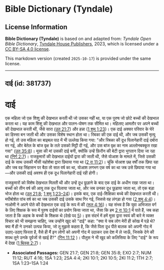 # Bible Dictionary (Tyndale)

## License Information

**Bible Dictionary (Tyndale)** is based on and adapted from: _Tyndale Open Bible Dictionary_, [Tyndale House Publishers](https://tyndaleopenresources.com/), 2023, which is licensed under a [CC BY-SA 4.0 license](https://creativecommons.org/licenses/by-sa/4.0/legalcode.en).

This markdown version (created `2025-10-17`) is provided under the same license.



--------------------------------

## दाई (id: 381737)

दाई
===

एक महिला जो एक शिशु की देखभाल करती थी जो उसका नहीं था, या एक पुरुष जो छोटे बच्चों की देखभाल करता था। यह काम शिशु की देखभाल और पालन\-पोषण तक सीमित था। महिलाए आमतौर पर अपने बच्चों की देखभाल करती थीं, जैसे सारा ([उत 21:7](https://ref.ly/Gen21:7)) और हन्ना ([1 शमू 1:23](https://ref.ly/1Sam1:23))। एक दाई अक्सर परिवार के घेरे का हिस्सा बन जाती थी और उसका विशेष स्थान होता था। रिबका की एक दाई थी, और जब उसकी मृत्यु हो गई, तो उस महिला का बाइबल पाठ में भी उल्लेख किया गया: "और रिबका की दूध पिलानेहारी दाई दबोरा मर गई, और बेतेल के बांज वृक्ष के तले उसको मिट्टी दी गई, और उस बांज वृक्ष का नाम अल्लोनबक्कूत रखा गया" ([उत 35:8](https://ref.ly/Gen35:8))। मूसा की मां उसकी दाई बनी, क्योंकि उन्हें फ़िरौन की बेटी द्वारा भुगतान दिया जा रहा था ([निर्ग 2:7](https://ref.ly/Exod2:7))। राजकुमारों की देखभाल दाईयों द्वारा की जाती थी, जैसे योआश के मामले में, जिसे उसकी दाई के साथ उसकी मौसी यहोशेबा द्वारा छिपाया गया था ([2 रा 11:2](https://ref.ly/2Kgs11:2))। चूंकि योआश छह वर्षों तक छिपा रहा और जब वह सिंहासन पर बैठा तो सात वर्ष का था, योआश लगभग एक वर्ष का था जब उसे छिपाया गया था—और उसकी दाई अवश्य ही एक दूध पिलानेहारी दाई रही होगी।

राजकुमारों को विशेष देखभाल मिलती थी और उन्हें दूध छुड़ाने के बाद एक दाई के अधीन रखा जाता था। बच्चों को तीन वर्ष की आयु तक दूध पिलाया जाता था, और जब उनका दूध छुड़ाया जाता था, तो एक बड़ा भोज होता था ([उत 21:8](https://ref.ly/Gen21:8); [1 शमू 1:23–24](https://ref.ly/1Sam1:23-1Sam1:24))। इसके बाद, एक दाई\-शिक्षिका बच्चे की देखभाल करती थी। मपीबोशेत पांच वर्ष का था जब उसकी दाई उसके साथ गिर गई, जिससे वह लंगड़ा हो गया ([2 शमू 4:4](https://ref.ly/2Sam4:4))। नाओमी ने अपने पोते की देखभाल एक दाई के रूप में की ([रूत 4:16](https://ref.ly/Ruth4:16))। यह संभव है कि युवा अभिजात वर्ग के लिए शिक्षक के रूप में पुरुष दाईयों का प्रयोग किया जाता था, जैसा कि हम [2 रा 10:1](https://ref.ly/2Kgs10:1) में पाते हैं, जब कहा जाता है कि अहाब के बच्चों के शिक्षक थे (देखे पद [5](https://ref.ly/2Kgs10:5))। इस संदर्भ में हमें मूसा द्वारा स्वयं की बारे मे व्यक्त विचार को भी समझना चाहिए, जब उन्होंने खुद को "दाई" कहा: "क्या ये सब लोग मेरी ही कोख में पड़े थे? क्या मैं ही ने उनको उत्पन्न किया, जो तू मुझसे कहता है, कि जैसे पिता दूध पीते बालक को अपनी गोद में उठाए\-उठाए फिरता है, वैसे ही मैं इन लोगों को अपनी गोद में उठाकर उस देश में ले जाऊँ, जिसके देने की शपथ तूने उनके पूर्वजों से खाई है?" ([गिन 11:12](https://ref.ly/Num11:12) )। पौलुस ने भी खुद को कलिसिया के लिए "दाई" के रूप में देखा ([1 थिस्स 2:7](https://ref.ly/1Thess2:7))।

* **Associated Passages:** GEN 21:7; GEN 21:8; GEN 35:8; EXO 2:7; NUM 11:12; RUT 4:16; 1SA 1:23; 2SA 4:4; 2KI 10:1; 2KI 10:5; 2KI 11:2; 1TH 2:7; 1SA 1:23–1SA 1:24

